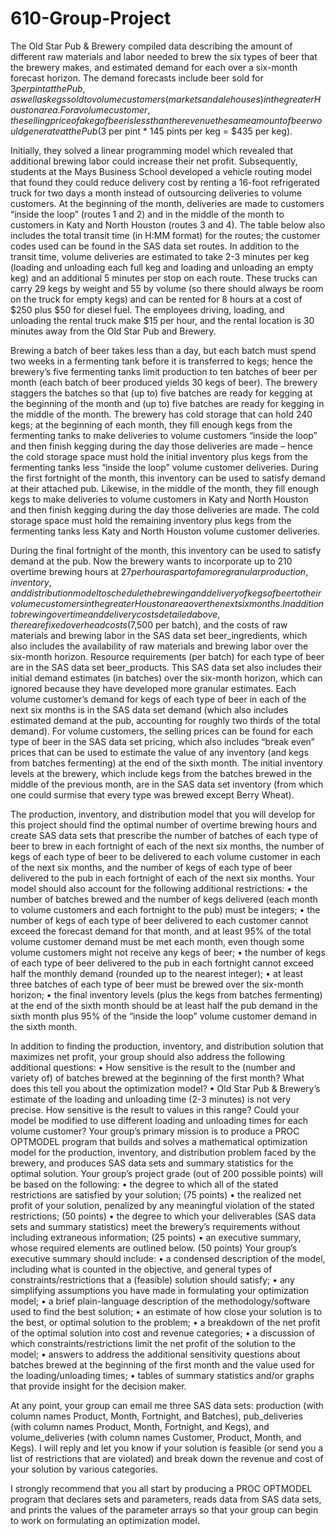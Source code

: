# 610-Group-Project

The Old Star Pub & Brewery compiled data describing the amount of different raw materials and labor 
needed to brew the six types of beer that the brewery makes, and estimated demand for each over a 
six-month forecast horizon. The demand forecasts include beer sold for $3 per pint at the Pub, as well 
as kegs sold to volume customers (markets and ale houses) in the greater Houston area. For a volume 
customer, the selling price of a keg of beer is less than the revenue the same amount of beer would 
generate at the Pub ($3 per pint * 145 pints per keg = $435 per keg). 


Initially, they solved a linear programming model which revealed that additional brewing labor could 
increase their net profit. Subsequently, students at the Mays Business School developed a vehicle 
routing model that found they could reduce delivery cost by renting a 16-foot refrigerated truck for two 
days a month instead of outsourcing deliveries to volume customers. At the beginning of the month, 
deliveries are made to customers “inside the loop” (routes 1 and 2) and in the middle of the month to 
customers in Katy and North Houston (routes 3 and 4). The table below also includes the total transit 
time (in H:MM format) for the routes; the customer codes used can be found in the SAS data set routes.
In addition to the transit time, volume deliveries are estimated to take 2-3 minutes per keg (loading and 
unloading each full keg and loading and unloading an empty keg) and an additional 5 minutes per stop 
on each route. These trucks can carry 29 kegs by weight and 55 by volume (so there should always be 
room on the truck for empty kegs) and can be rented for 8 hours at a cost of $250 plus $50 for diesel 
fuel. The employees driving, loading, and unloading the rental truck make $15 per hour, and the rental 
location is 30 minutes away from the Old Star Pub and Brewery.

Brewing a batch of beer takes less than a day, but each batch must spend two weeks in a fermenting 
tank before it is transferred to kegs; hence the brewery’s five fermenting tanks limit production to ten 
batches of beer per month (each batch of beer produced yields 30 kegs of beer). The brewery staggers 
the batches so that (up to) five batches are ready for kegging at the beginning of the month and (up to) 
five batches are ready for kegging in the middle of the month. The brewery has cold storage that can 
hold 240 kegs; at the beginning of each month, they fill enough kegs from the fermenting tanks to make 
deliveries to volume customers “inside the loop” and then finish kegging during the day those deliveries 
are made – hence the cold storage space must hold the initial inventory plus kegs from the fermenting 
tanks less “inside the loop” volume customer deliveries. During the first fortnight of the month, this 
inventory can be used to satisfy demand at their attached pub. Likewise, in the middle of the month, 
they fill enough kegs to make deliveries to volume customers in Katy and North Houston and then finish 
kegging during the day those deliveries are made. The cold storage space must hold the remaining 
inventory plus kegs from the fermenting tanks less Katy and North Houston volume customer deliveries. 

During the final fortnight of the month, this inventory can be used to satisfy demand at the pub. 
Now the brewery wants to incorporate up to 210 overtime brewing hours at $27 per hour as part of a 
more granular production, inventory, and distribution model to schedule the brewing and delivery of 
kegs of beer to their volume customers in the greater Houston area over the next six months. In 
addition to brewing overtime and delivery costs detailed above, there are fixed overhead costs ($7,500 
per batch), and the costs of raw materials and brewing labor in the SAS data set beer_ingredients, which 
also includes the availability of raw materials and brewing labor over the six-month horizon. Resource 
requirements (per batch) for each type of beer are in the SAS data set beer_products. This SAS data set 
also includes their initial demand estimates (in batches) over the six-month horizon, which can ignored 
because they have developed more granular estimates. Each volume customer’s demand for kegs of 
each type of beer in each of the next six months is in the SAS data set demand (which also includes 
estimated demand at the pub, accounting for roughly two thirds of the total demand). For volume 
customers, the selling prices can be found for each type of beer in the SAS data set pricing, which also 
includes “break even” prices that can be used to estimate the value of any inventory (and kegs from 
batches fermenting) at the end of the sixth month. The initial inventory levels at the brewery, which 
include kegs from the batches brewed in the middle of the previous month, are in the SAS data set 
inventory (from which one could surmise that every type was brewed except Berry Wheat).


The production, inventory, and distribution model that you will develop for this project should find the 
optimal number of overtime brewing hours and create SAS data sets that prescribe the number of 
batches of each type of beer to brew in each fortnight of each of the next six months, the number of 
kegs of each type of beer to be delivered to each volume customer in each of the next six months, and 
the number of kegs of each type of beer delivered to the pub in each fortnight of each of the next six 
months. Your model should also account for the following additional restrictions:
• the number of batches brewed and the number of kegs delivered (each month to volume 
customers and each fortnight to the pub) must be integers;
• the number of kegs of each type of beer delivered to each customer cannot exceed the forecast 
demand for that month, and at least 95% of the total volume customer demand must be met 
each month, even though some volume customers might not receive any kegs of beer;
• the number of kegs of each type of beer delivered to the pub in each fortnight cannot exceed 
half the monthly demand (rounded up to the nearest integer);
• at least three batches of each type of beer must be brewed over the six-month horizon;
• the final inventory levels (plus the kegs from batches fermenting) at the end of the sixth month 
should be at least half the pub demand in the sixth month plus 95% of the “inside the loop” 
volume customer demand in the sixth month.


In addition to finding the production, inventory, and distribution solution that maximizes net profit, your 
group should also address the following additional questions:
• How sensitive is the result to the (number and variety of) of batches brewed at the beginning of 
the first month? What does this tell you about the optimization model?
• Old Star Pub & Brewery’s estimate of the loading and unloading time (2-3 minutes) is not very 
precise. How sensitive is the result to values in this range? Could your model be modified to 
use different loading and unloading times for each volume customer?
Your group’s primary mission is to produce a PROC OPTMODEL program that builds and solves a 
mathematical optimization model for the production, inventory, and distribution problem faced by 
the brewery, and produces SAS data sets and summary statistics for the optimal solution.
Your group’s project grade (out of 200 possible points) will be based on the following:
• the degree to which all of the stated restrictions are satisfied by your solution; (75 points)
• the realized net profit of your solution, penalized by any meaningful violation of the stated
restrictions; (50 points)
• the degree to which your deliverables (SAS data sets and summary statistics) meet the 
brewery’s requirements without including extraneous information; (25 points)
• an executive summary, whose required elements are outlined below. (50 points)
Your group’s executive summary should include:
• a condensed description of the model, including what is counted in the objective, and general 
types of constraints/restrictions that a (feasible) solution should satisfy; 
• any simplifying assumptions you have made in formulating your optimization model;
• a brief plain-language description of the methodology/software used to find the best solution;
• an estimate of how close your solution is to the best, or optimal solution to the problem;
• a breakdown of the net profit of the optimal solution into cost and revenue categories;
• a discussion of which constraints/restrictions limit the net profit of the solution to the model;
• answers to address the additional sensitivity questions about batches brewed at the beginning 
of the first month and the value used for the loading/unloading times;
• tables of summary statistics and/or graphs that provide insight for the decision maker.


At any point, your group can email me three SAS data sets: production (with column names Product, 
Month, Fortnight, and Batches), pub_deliveries (with column names Product, Month, Fortnight, and 
Kegs), and volume_deliveries (with column names Customer, Product, Month, and Kegs). I will reply 
and let you know if your solution is feasible (or send you a list of restrictions that are violated) and break 
down the revenue and cost of your solution by various categories.


I strongly recommend that you all start by producing a PROC OPTMODEL program that declares sets 
and parameters, reads data from SAS data sets, and prints the values of the parameter arrays so that 
your group can begin to work on formulating an optimization model.
